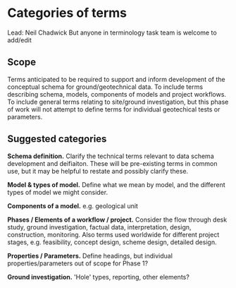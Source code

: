 # Categories of terms
Lead: Neil Chadwick
But anyone in terminology task team is welcome to add/edit

## Scope
Terms anticipated to be required to support and inform development of the conceptual schema for ground/geotechnical data.
To include terms describing schema, models, components of models and project workflows. To include general terms relating to site/ground investigation, but this phase of work will not attempt to define terms for individual geotechical tests or parameters.

## Suggested categories

**Schema definition.**
Clarify the technical terms relevant to data schema development and deifiaiton. These will be pre-existing terms in common use, 
but it may be helpful to restate and possibly clarify these.

**Model & types of model.**
Define what we mean by model, and the different types of model we might consider.

**Components of a model.**
e.g. geological unit

**Phases / Elements of a workflow / project.**
Consider the flow through desk study, ground investigation, factual data, interpretation, design, construction, monitoring. 
Also terms used worldwide for different project stages, e.g. feasibility, concept design, scheme design, detailed design.

**Properties / Parameters.**
Define headings, but individual properties/parameters out of scope for Phase 1?

**Ground investigation.**
'Hole' types, reporting, other elements?
